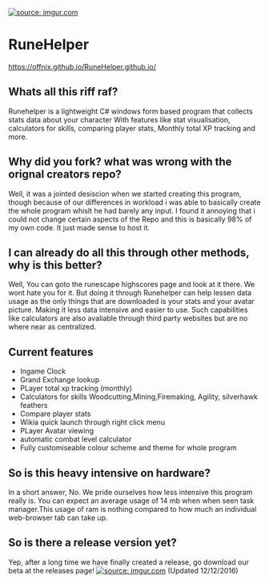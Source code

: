 <a href="http://imgur.com/LqS8qms"><img src="http://i.imgur.com/LqS8qms.png" title="source: imgur.com" /></a>
# RuneHelper
https://offnix.github.io/RuneHelper.github.io/

## Whats all this riff raf?
Runehelper is a lightweight C# windows form based program that collects stats data about your character
With features like stat visualisation, calculators for skills, comparing player stats, Monthly total XP tracking and more.

## Why did you fork? what was wrong with the orignal creators repo?
Well, it was a jointed desiscion when we started creating this program, though because of our differences in workload i was able
to basically create the whole program whislt he had barely any input. I found it annoying that i could not change certain aspects of the 
Repo and this is basically 98% of my own code. It just made sense to host it.

## I can already do all this through other methods, why is this better?
Well, You can goto the runescape highscores page and look at it there. We wont hate you for it. But doing it
through Runehelper can help lessen data usage as the only things that are downloaded is your stats and your avatar picture.
Making it less data intensive and easier to use. Such capabilities like calculators are also avaliable through third party
websites but are no where near as centralized.

## Current features
- Ingame Clock 
- Grand Exchange lookup
- PLayer total xp tracking (monthly)
- Calculators for skills Woodcutting,Mining,Firemaking, Agility, silverhawk feathers
- Compare player stats
- Wikia quick launch through right click menu
- PLayer Avatar viewing 
- automatic combat level calculator
- Fully customiseable colour scheme and theme for whole program

## So is this heavy intensive on hardware?
In a short answer, No. We pride ourselves how less intensive this program really is. You can expect an average usage of 14 mb when
when seen task manager.This usage of ram is nothing compared to how much an individual web-browser tab can take up. 

## So is there a release version yet?
Yep, after a long time we have finally created a release, go download our beta at the releases page!
<a href="http://imgur.com/Bnn0pJt"><img src="http://i.imgur.com/Bnn0pJt.png" title="source: imgur.com" /></a>
(Updated 12/12/2016)

